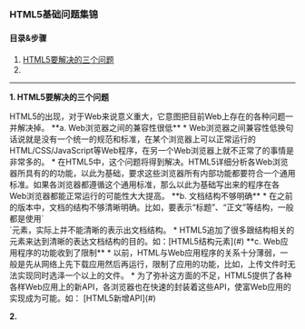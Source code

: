 ### HTML5基础问题集锦  
#### 目录&步骤  
1. [HTML5要解决的三个问题](#1)  
2. [](#2)  

---
<p id = "1"><b>1. HTML5要解决的三个问题</b></p>  
HTML5的出现，对于Web来说意义重大，它意图把目前Web上存在的各种问题一并解决掉。  
**a. Web浏览器之间的兼容性很低**
* Web浏览器之间兼容性低换句话说就是没有一个统一的规范和标准，在某个浏览器上可以正常运行的HTML/CSS/JavaScript等Web程序，在另一个Web浏览器上就不正常了的事情是非常多的。    
* 在HTML5中，这个问题将得到解决。HTML5详细分析各Web浏览器所具有的的功能，以此为基础，要求这些浏览器所有内部功能都要符合一个通用标准。如果各浏览器都遵循这个通用标准，那么以此为基础写出来的程序在各Web浏览器都能正常运行的可能性大大提高。
**b. 文档结构不够明确**      
* 在之前的版本中，文档的结构不够清晰明确。比如，要表示“标题”、“正文”等结构，一般都是使用`<div>`元素，实际上并不能清晰的表示出文档结构。  
* HTML5追加了很多跟结构相关的元素来达到清晰的表达文档结构的目的。如：[HTML5结构元素](#)
**c. Web应用程序的功能收到了限制**    
* 以前，HTML与Web应用程序的关系十分薄弱，一般是先从网络上先下载应用然后再运行，限制了应用的功能，比如，上传文件时无法实现同时选泽一个以上的文件。  
* 为了弥补这方面的不足，HTML5提供了各种各样Web应用上的新API，各浏览器也在快速的封装着这些API，使富Web应用的实现成为可能。如：
[HTML5新增API](#)  

<p id = "2"><b>2. </b></p>  
